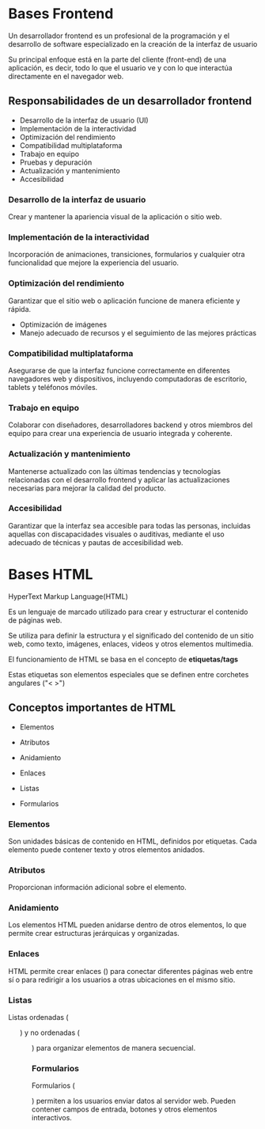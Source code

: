 # Bases Frontend

Un desarrollador frontend es un profesional de la programación y el desarrollo de software especializado en la creación de la interfaz de usuario

Su principal enfoque está en la parte del cliente (front-end) de una aplicación, es decir, todo lo que el usuario ve y con lo que interactúa directamente en el navegador web.

##  Responsabilidades de un desarrollador frontend 

- Desarrollo de la interfaz de usuario (UI)
- Implementación de la interactividad 
- Optimización del rendimiento
- Compatibilidad multiplataforma
- Trabajo en equipo
- Pruebas y depuración
- Actualización y mantenimiento
- Accesibilidad


### Desarrollo de la interfaz de usuario

Crear y mantener la apariencia visual de la aplicación o sitio web.

### Implementación de la interactividad

Incorporación de animaciones, transiciones, formularios y cualquier otra funcionalidad que mejore la experiencia del usuario.

### Optimización del rendimiento

Garantizar que el sitio web o aplicación funcione de manera eficiente y rápida. 

- Optimización de imágenes
- Manejo adecuado de recursos y el seguimiento de las mejores prácticas 

### Compatibilidad multiplataforma 

Asegurarse de que la interfaz funcione correctamente en diferentes navegadores web y dispositivos, incluyendo computadoras de escritorio, tablets y teléfonos móviles.

### Trabajo en equipo

Colaborar con diseñadores, desarrolladores backend y otros miembros del equipo para crear una experiencia de usuario integrada y coherente.

### Actualización y mantenimiento

Mantenerse actualizado con las últimas tendencias y tecnologías relacionadas con el desarrollo frontend y aplicar las actualizaciones necesarias para mejorar la calidad del producto.


###  Accesibilidad

Garantizar que la interfaz sea accesible para todas las personas, incluidas aquellas con discapacidades visuales o auditivas, mediante el uso adecuado de técnicas y pautas de accesibilidad web.


# Bases HTML

HyperText Markup Language(HTML)

Es un lenguaje de marcado utilizado para crear y estructurar el contenido de páginas web.

Se utiliza para definir la estructura y el significado del contenido de un sitio web, como texto, imágenes, enlaces, videos y otros elementos multimedia.

El funcionamiento de HTML se basa en el concepto de **etiquetas/tags**

Estas etiquetas son elementos especiales que se definen entre corchetes angulares ("< >")

## Conceptos importantes de HTML

- Elementos

- Atributos

- Anidamiento

- Enlaces

- Listas

- Formularios


### Elementos

Son unidades básicas de contenido en HTML, definidos por etiquetas. Cada elemento puede contener texto y otros elementos anidados.

### Atributos

Proporcionan información adicional sobre el elemento. 

### Anidamiento

Los elementos HTML pueden anidarse dentro de otros elementos, lo que permite crear estructuras jerárquicas y organizadas.

### Enlaces

HTML permite crear enlaces (<a>) para conectar diferentes páginas web entre sí o para redirigir a los usuarios a otras ubicaciones en el mismo sitio.

### Listas

Listas ordenadas (<ol>) y no ordenadas (<ul>) para organizar elementos de manera secuencial.

### Formularios

Formularios (<form>) permiten a los usuarios enviar datos al servidor web. Pueden contener campos de entrada, botones y otros elementos interactivos.

